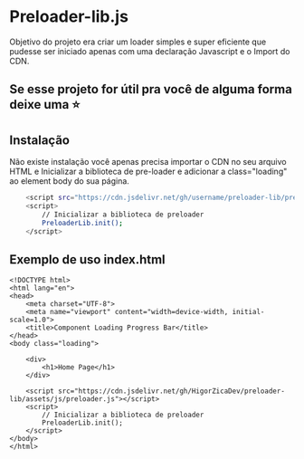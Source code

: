 # Preloader-lib.js

Objetivo do projeto era criar um loader simples e super eficiente que pudesse ser iniciado apenas com uma declaração Javascript e o Import do CDN.

## Se esse projeto for útil pra você de alguma forma deixe uma ⭐ 

## Instalação

Não existe instalação você apenas precisa importar o CDN no seu arquivo HTML e Inicializar a biblioteca de pre-loader e adicionar a class="loading" ao element body do sua página.

```bash
    <script src="https://cdn.jsdelivr.net/gh/username/preloader-lib/preloader.js"></script>
    <script>
        // Inicializar a biblioteca de preloader
        PreloaderLib.init();
    </script>
```

## Exemplo de uso index.html
```
<!DOCTYPE html>
<html lang="en">
<head>
    <meta charset="UTF-8">
    <meta name="viewport" content="width=device-width, initial-scale=1.0">
    <title>Component Loading Progress Bar</title>
</head>
<body class="loading">

    <div>
        <h1>Home Page</h1>
    </div>

    <script src="https://cdn.jsdelivr.net/gh/HigorZicaDev/preloader-lib/assets/js/preloader.js"></script>
    <script>
        // Inicializar a biblioteca de preloader
        PreloaderLib.init();
    </script>
</body>
</html>
```

